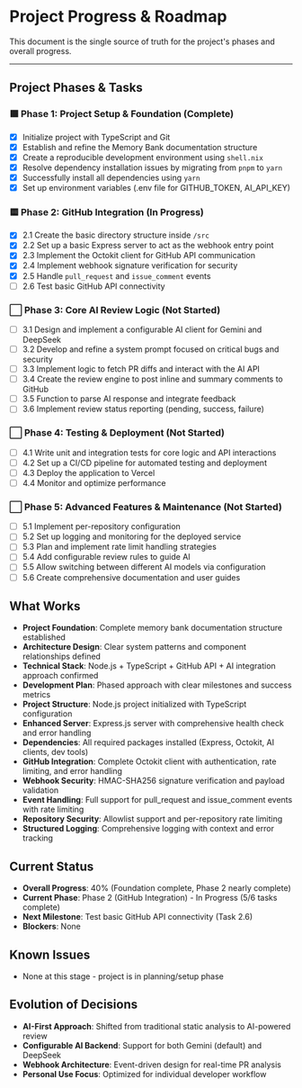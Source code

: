 # Project Progress & Roadmap

This document is the single source of truth for the project's phases and overall progress.

---

## Project Phases & Tasks

### 🟩 Phase 1: Project Setup & Foundation (Complete)
- [x] Initialize project with TypeScript and Git
- [x] Establish and refine the Memory Bank documentation structure
- [x] Create a reproducible development environment using `shell.nix`
- [x] Resolve dependency installation issues by migrating from `pnpm` to `yarn`
- [x] Successfully install all dependencies using `yarn`
- [x] Set up environment variables (.env file for GITHUB_TOKEN, AI_API_KEY)

### 🟨 Phase 2: GitHub Integration (In Progress)
- [x] 2.1 Create the basic directory structure inside `/src`
- [x] 2.2 Set up a basic Express server to act as the webhook entry point
- [x] 2.3 Implement the Octokit client for GitHub API communication
- [x] 2.4 Implement webhook signature verification for security
- [x] 2.5 Handle `pull_request` and `issue_comment` events
- [ ] 2.6 Test basic GitHub API connectivity

### ⬜️ Phase 3: Core AI Review Logic (Not Started)
- [ ] 3.1 Design and implement a configurable AI client for Gemini and DeepSeek
- [ ] 3.2 Develop and refine a system prompt focused on critical bugs and security
- [ ] 3.3 Implement logic to fetch PR diffs and interact with the AI API
- [ ] 3.4 Create the review engine to post inline and summary comments to GitHub
- [ ] 3.5 Function to parse AI response and integrate feedback
- [ ] 3.6 Implement review status reporting (pending, success, failure)

### ⬜️ Phase 4: Testing & Deployment (Not Started)
- [ ] 4.1 Write unit and integration tests for core logic and API interactions
- [ ] 4.2 Set up a CI/CD pipeline for automated testing and deployment
- [ ] 4.3 Deploy the application to Vercel
- [ ] 4.4 Monitor and optimize performance

### ⬜️ Phase 5: Advanced Features & Maintenance (Not Started)
- [ ] 5.1 Implement per-repository configuration
- [ ] 5.2 Set up logging and monitoring for the deployed service
- [ ] 5.3 Plan and implement rate limit handling strategies
- [ ] 5.4 Add configurable review rules to guide AI
- [ ] 5.5 Allow switching between different AI models via configuration
- [ ] 5.6 Create comprehensive documentation and user guides

## What Works
- **Project Foundation**: Complete memory bank documentation structure established
- **Architecture Design**: Clear system patterns and component relationships defined
- **Technical Stack**: Node.js + TypeScript + GitHub API + AI integration approach confirmed
- **Development Plan**: Phased approach with clear milestones and success metrics
- **Project Structure**: Node.js project initialized with TypeScript configuration
- **Enhanced Server**: Express.js server with comprehensive health check and error handling
- **Dependencies**: All required packages installed (Express, Octokit, AI clients, dev tools)
- **GitHub Integration**: Complete Octokit client with authentication, rate limiting, and error handling
- **Webhook Security**: HMAC-SHA256 signature verification and payload validation
- **Event Handling**: Full support for pull_request and issue_comment events with rate limiting
- **Repository Security**: Allowlist support and per-repository rate limiting
- **Structured Logging**: Comprehensive logging with context and error tracking

## Current Status
- **Overall Progress**: 40% (Foundation complete, Phase 2 nearly complete)
- **Current Phase**: Phase 2 (GitHub Integration) - In Progress (5/6 tasks complete)
- **Next Milestone**: Test basic GitHub API connectivity (Task 2.6)
- **Blockers**: None

## Known Issues
- None at this stage - project is in planning/setup phase

## Evolution of Decisions
- **AI-First Approach**: Shifted from traditional static analysis to AI-powered review
- **Configurable AI Backend**: Support for both Gemini (default) and DeepSeek
- **Webhook Architecture**: Event-driven design for real-time PR analysis
- **Personal Use Focus**: Optimized for individual developer workflow 